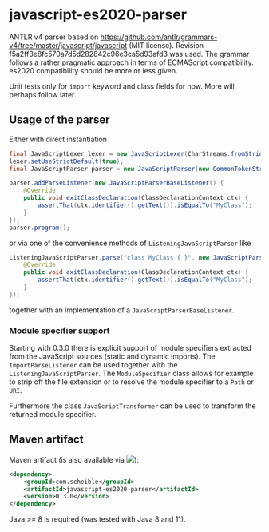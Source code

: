 # javascript-es2020-parser

ANTLR v4 parser based on https://github.com/antlr/grammars-v4/tree/master/javascript/javascript (MIT license).
Revision f5a2ff3e8fc570a7d5d282842c96e3ca5d93afd3 was used.
The grammar follows a rather pragmatic approach in terms of ECMAScript compatibility.
es2020 compatibility should be more or less given.

Unit tests only for `import` keyword and class fields for now. More will perhaps follow later.

## Usage of the parser

Either with direct instantiation

```java
final JavaScriptLexer lexer = new JavaScriptLexer(CharStreams.fromString("class MyClass { }"));
lexer.setUseStrictDefault(true);
final JavaScriptParser parser = new JavaScriptParser(new CommonTokenStream(lexer));

parser.addParseListener(new JavaScriptParserBaseListener() {
	@Override
	public void exitClassDeclaration(ClassDeclarationContext ctx) {
		assertThat(ctx.identifier().getText()).isEqualTo("MyClass");
	}
});
parser.program();
```

or via one of the convenience methods of `ListeningJavaScriptParser` like

```java
ListeningJavaScriptParser.parse("class MyClass { }", new JavaScriptParserBaseListener() {
	@Override
	public void exitClassDeclaration(ClassDeclarationContext ctx) {
		assertThat(ctx.identifier().getText()).isEqualTo("MyClass");
	}
});
```

together with an implementation of a `JavaScriptParserBaseListener`.

### Module specifier support

Starting with 0.3.0 there is explicit support of module specifiers extracted from the JavaScript sources (static and dynamic imports).
The `ImportParseListener` can be used together with the `ListeningJavaScriptParser`.
The `ModuleSpecifier` class allows for example to strip off the file extension or to resolve the module specifier to a `Path` or `URI`.

Furthermore the class `JavaScriptTransformer` can be used to transform the returned module specifier.

## Maven artifact

Maven artifact (is also available via [![](https://jitpack.io/v/janScheible/javascript-es2020-parser.svg)](https://jitpack.io/#janScheible/javascript-es2020-parser)):

```xml
<dependency>
	<groupId>com.scheible</groupId>
	<artifactId>javascript-es2020-parser</artifactId>
	<version>0.3.0</version>
</dependency>
```

Java >= 8 is required (was tested with Java 8 and 11).
